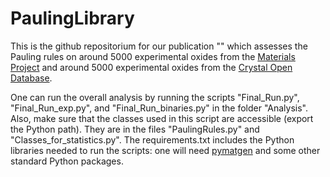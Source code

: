 # PaulingLibrary

This is the github repositorium for our publication "" which assesses the Pauling rules on around 5000 experimental oxides from the [Materials Project](http://materialsproject.org/) and around 5000 experimental oxides from the [Crystal Open Database](http://www.crystallography.net/cod/). 

One can run the overall analysis by running the scripts "Final_Run.py", "Final_Run_exp.py", and "Final_Run_binaries.py" in the folder "Analysis". Also, make sure that the classes used in this script are accessible (export the Python path). They are in the files "PaulingRules.py" and "Classes_for_statistics.py". The requirements.txt includes the Python libraries needed to run the scripts: one will need [pymatgen](http://pymatgen.org/) and some other standard Python packages.
